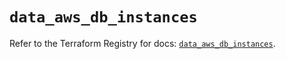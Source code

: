 # `data_aws_db_instances`

Refer to the Terraform Registry for docs: [`data_aws_db_instances`](https://registry.terraform.io/providers/hashicorp/aws/6.9.0/docs/data-sources/db_instances).
